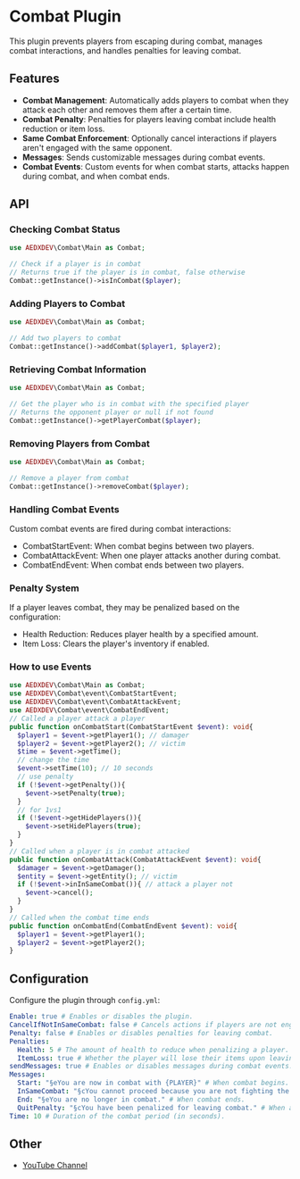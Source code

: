 # Combat Plugin
This plugin prevents players from escaping during combat, manages combat interactions, and handles penalties for leaving combat.

## Features
- **Combat Management**: Automatically adds players to combat when they attack each other and removes them after a certain time.
- **Combat Penalty**: Penalties for players leaving combat include health reduction or item loss.
- **Same Combat Enforcement**: Optionally cancel interactions if players aren't engaged with the same opponent.
- **Messages**: Sends customizable messages during combat events.
- **Combat Events**: Custom events for when combat starts, attacks happen during combat, and when combat ends.

## API

### Checking Combat Status
```php
use AEDXDEV\Combat\Main as Combat;

// Check if a player is in combat
// Returns true if the player is in combat, false otherwise
Combat::getInstance()->isInCombat($player);
```

### Adding Players to Combat
```php
use AEDXDEV\Combat\Main as Combat;

// Add two players to combat
Combat::getInstance()->addCombat($player1, $player2);

```

### Retrieving Combat Information
```php
use AEDXDEV\Combat\Main as Combat;

// Get the player who is in combat with the specified player
// Returns the opponent player or null if not found
Combat::getInstance()->getPlayerCombat($player);
```

### Removing Players from Combat
```php
use AEDXDEV\Combat\Main as Combat;

// Remove a player from combat
Combat::getInstance()->removeCombat($player);
```

### Handling Combat Events
Custom combat events are fired during combat interactions:
- CombatStartEvent: When combat begins between two players.
- CombatAttackEvent: When one player attacks another during combat.
- CombatEndEvent: When combat ends between two players.

### Penalty System
If a player leaves combat, they may be penalized based on the configuration:
- Health Reduction: Reduces player health by a specified amount.
- Item Loss: Clears the player's inventory if enabled.

### How to use Events
```php
use AEDXDEV\Combat\Main as Combat;
use AEDXDEV\Combat\event\CombatStartEvent;
use AEDXDEV\Combat\event\CombatAttackEvent;
use AEDXDEV\Combat\event\CombatEndEvent;
// Called a player attack a player
public function onCombatStart(CombatStartEvent $event): void{
  $player1 = $event->getPlayer1(); // damager
  $player2 = $event->getPlayer2(); // victim
  $time = $event->getTime();
  // change the time
  $event->setTime(10); // 10 seconds
  // use penalty
  if (!$event->getPenalty()){
    $event->setPenalty(true);
  }
  // for 1vs1
  if (!$event->getHidePlayers()){
    $event->setHidePlayers(true);
  }
}
// Called when a player is in combat attacked
public function onCombatAttack(CombatAttackEvent $event): void{
  $damager = $event->getDamager();
  $entity = $event->getEntity(); // victim
  if (!$event->inInSameCombat()){ // attack a player not 
    $event->cancel();
  }
}
// Called when the combat time ends
public function onCombatEnd(CombatEndEvent $event): void{
  $player1 = $event->getPlayer1();
  $player2 = $event->getPlayer2();
}
```

## Configuration
Configure the plugin through `config.yml`:

```yaml
Enable: true # Enables or disables the plugin.
CancelIfNotInSameCombat: false # Cancels actions if players are not engaged in the same combat.
Penalty: false # Enables or disables penalties for leaving combat.
Penalties:
  Health: 5 # The amount of health to reduce when penalizing a player.
  ItemLoss: true # Whether the player will lose their items upon leaving combat.
sendMessages: true # Enables or disables messages during combat events.
Messages:
  Start: "§eYou are now in combat with {PLAYER}" # When combat begins.
  InSameCombat: "§cYou cannot proceed because you are not fighting the same opponent!" # When a player tries to attack a different opponent.
  End: "§eYou are no longer in combat." # When combat ends.
  QuitPenalty: "§cYou have been penalized for leaving combat." # When a player is penalized for leaving combat.
Time: 10 # Duration of the combat period (in seconds).
```

## Other
- [YouTube Channel](https://youtube.com/@AEDXDEV)
